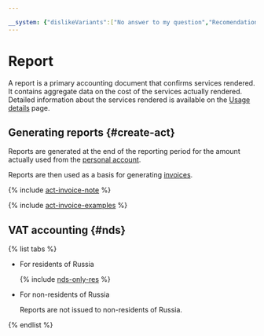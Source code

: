 ```yaml
---

__system: {"dislikeVariants":["No answer to my question","Recomendations didn't help","The content doesn't match title","Other"]}
---
```

# Report

A report is a primary accounting document that confirms services rendered. It contains aggregate data on the cost of the services actually rendered. Detailed information about the services rendered is available on the [Usage details](../operations/check-charges.md) page.

## Generating reports {#create-act}

Reports are generated at the end of the reporting period for the amount actually used from the [personal account](../concepts/personal-account.md).

Reports are then used as a basis for generating [invoices](../concepts/invoice.md).

{% include [act-invoice-note](../_includes/act-invoice-note.md) %}

{% include [act-invoice-examples](../_includes/act-invoice-examples.md) %}

## VAT accounting {#nds}

{% list tabs %}

  - For residents of Russia

    {% include [nds-only-res](../_includes/nds-only-res.md) %}

  - For non-residents of Russia

    Reports are not issued to non-residents of Russia.

{% endlist %}

